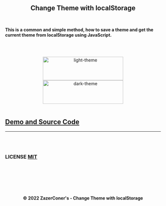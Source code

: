 <h2 align="center">Change Theme with localStorage</h2>

<br>

**This is a common and simple method, how to save a theme and get the current theme from localStorage using JavaScript.**

<br><br>

<div align="center"><img src="https://i.imgur.com/x9H4sD9.png" width="260px" height="76px" alt="light-theme"></div>

<div align="center"><img src="https://i.imgur.com/Hy870OT.png" width="260px" height="76px" alt="dark-theme"></div>

<br>

## [Demo and Source Code](https://zazerconer.github.io/Change-Theme-with-localStorage)

<hr>
<br><br>

### LICENSE [MIT](https://github.com/ZazerConer/Change-Theme-with-localStorage/blob/main/LICENSE)

<br><br><br><br><br>

<div align="center"><b>© 2022 ZazerConer's - Change Theme with localStorage</b></div>
